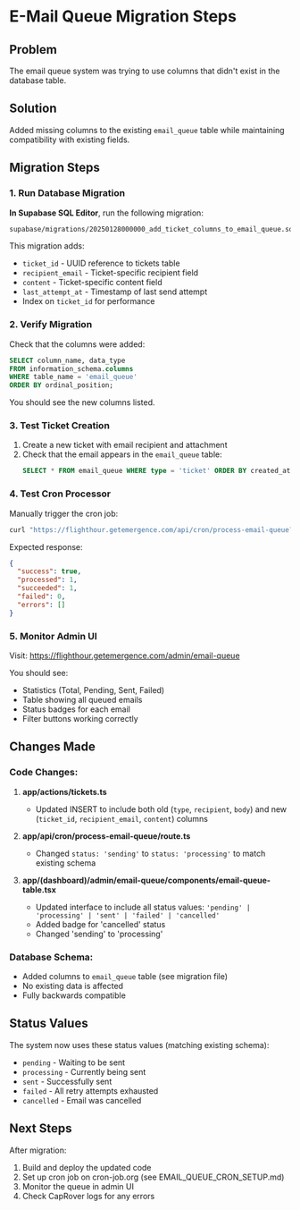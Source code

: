 # E-Mail Queue Migration Steps

## Problem
The email queue system was trying to use columns that didn't exist in the database table.

## Solution
Added missing columns to the existing `email_queue` table while maintaining compatibility with existing fields.

## Migration Steps

### 1. Run Database Migration

**In Supabase SQL Editor**, run the following migration:

```bash
supabase/migrations/20250128000000_add_ticket_columns_to_email_queue.sql
```

This migration adds:
- `ticket_id` - UUID reference to tickets table
- `recipient_email` - Ticket-specific recipient field
- `content` - Ticket-specific content field
- `last_attempt_at` - Timestamp of last send attempt
- Index on `ticket_id` for performance

### 2. Verify Migration

Check that the columns were added:

```sql
SELECT column_name, data_type
FROM information_schema.columns
WHERE table_name = 'email_queue'
ORDER BY ordinal_position;
```

You should see the new columns listed.

### 3. Test Ticket Creation

1. Create a new ticket with email recipient and attachment
2. Check that the email appears in the `email_queue` table:
   ```sql
   SELECT * FROM email_queue WHERE type = 'ticket' ORDER BY created_at DESC LIMIT 5;
   ```

### 4. Test Cron Processor

Manually trigger the cron job:
```bash
curl "https://flighthour.getemergence.com/api/cron/process-email-queue?key=<CRON_SECRET>"
```

Expected response:
```json
{
  "success": true,
  "processed": 1,
  "succeeded": 1,
  "failed": 0,
  "errors": []
}
```

### 5. Monitor Admin UI

Visit: https://flighthour.getemergence.com/admin/email-queue

You should see:
- Statistics (Total, Pending, Sent, Failed)
- Table showing all queued emails
- Status badges for each email
- Filter buttons working correctly

## Changes Made

### Code Changes:
1. **app/actions/tickets.ts**
   - Updated INSERT to include both old (`type`, `recipient`, `body`) and new (`ticket_id`, `recipient_email`, `content`) columns

2. **app/api/cron/process-email-queue/route.ts**
   - Changed `status: 'sending'` to `status: 'processing'` to match existing schema

3. **app/(dashboard)/admin/email-queue/components/email-queue-table.tsx**
   - Updated interface to include all status values: `'pending' | 'processing' | 'sent' | 'failed' | 'cancelled'`
   - Added badge for 'cancelled' status
   - Changed 'sending' to 'processing'

### Database Schema:
- Added columns to `email_queue` table (see migration file)
- No existing data is affected
- Fully backwards compatible

## Status Values

The system now uses these status values (matching existing schema):
- `pending` - Waiting to be sent
- `processing` - Currently being sent
- `sent` - Successfully sent
- `failed` - All retry attempts exhausted
- `cancelled` - Email was cancelled

## Next Steps

After migration:
1. Build and deploy the updated code
2. Set up cron job on cron-job.org (see EMAIL_QUEUE_CRON_SETUP.md)
3. Monitor the queue in admin UI
4. Check CapRover logs for any errors
